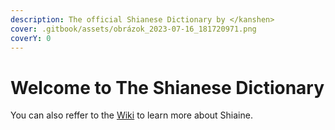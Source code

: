 ```yaml
---
description: The official Shianese Dictionary by </kanshen>
cover: .gitbook/assets/obrázok_2023-07-16_181720971.png
coverY: 0
---
```


# Welcome to The Shianese Dictionary

You can also reffer to the [Wiki](http://127.0.0.1:5000/o/717nC6K253NOkZs6QgtK/s/7T4YQTFOYM7NHA7bhYUP/) to learn more about Shiaine.


